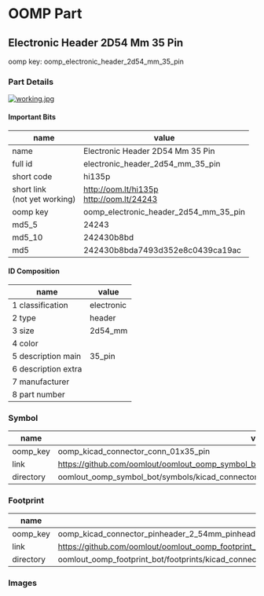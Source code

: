 # OOMP Part  
## Electronic Header 2D54 Mm 35 Pin  
  
oomp key: oomp_electronic_header_2d54_mm_35_pin  
  
### Part Details  
  
[![working.jpg](working_600.jpg)](working.jpg)  
  
#### Important Bits  
| name | value | 
| --- | --- | 
| name | Electronic Header 2D54 Mm 35 Pin | 
| full id | electronic_header_2d54_mm_35_pin | 
| short code | hi135p | 
| short link<br>(not yet working) | http://oom.lt/hi135p<br>http://oom.lt/24243 | 
| oomp key | oomp_electronic_header_2d54_mm_35_pin | 
| md5_5 | 24243 | 
| md5_10 | 242430b8bd | 
| md5 | 242430b8bda7493d352e8c0439ca19ac | 
#### ID Composition  
| name | value | 
| --- | --- | 
| 1 classification | electronic | 
| 2 type | header | 
| 3 size | 2d54_mm | 
| 4 color |  | 
| 5 description main | 35_pin | 
| 6 description extra |  | 
| 7 manufacturer |  | 
| 8 part number |  | 
### Symbol  
| name | value | 
| --- | --- | 
| oomp_key | oomp_kicad_connector_conn_01x35_pin | 
| link | https://github.com/oomlout/oomlout_oomp_symbol_bot/tree/main/symbols/kicad_connector_conn_01x35_pin | 
| directory | oomlout_oomp_symbol_bot/symbols/kicad_connector_conn_01x35_pin//working/working.kicad_sym | 
### Footprint  
| name | value | 
| --- | --- | 
| oomp_key | oomp_kicad_connector_pinheader_2_54mm_pinheader_1x35_p2_54mm_vertical | 
| link | https://github.com/oomlout/oomlout_oomp_footprint_bot/tree/main/foootprntss/kicad_connector_pinheader_2_54mm_pinheader_1x35_p2_54mm_vertical | 
| directory | oomlout_oomp_footprint_bot/footprints/kicad_connector_pinheader_2_54mm_pinheader_1x35_p2_54mm_vertical//working/working.kicad_mod | 
### Images  
